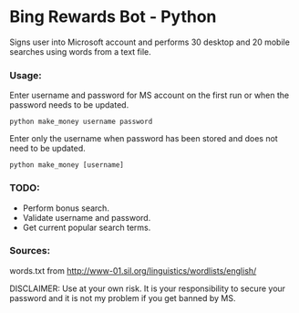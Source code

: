 # Bing Rewards Bot - Python

Signs user into Microsoft account and performs 30 desktop and 20 mobile searches using words from a text file.

### Usage:

Enter username and password for MS account on the first run or when the password needs to be updated.

    python make_money username password

Enter only the username when password has been stored and does not need to be updated.

    python make_money [username]

### TODO:

* Perform bonus search.
* Validate username and password.
* Get current popular search terms.

### Sources:

words.txt from http://www-01.sil.org/linguistics/wordlists/english/

DISCLAIMER: Use at your own risk. It is your responsibility to secure your password and it is not my problem if you get banned by MS.